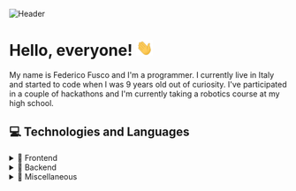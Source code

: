 ![Header](https://github.com/federicofusco/federicofusco/blob/main/header.png "Header")

<h1> Hello, everyone! <img src="https://raw.githubusercontent.com/federicofusco/federicofusco/main/wave.gif" width="30px" /></h1>
<p>My name is Federico Fusco and I'm a programmer. I currently live in Italy and started to code when I was 9 years old out of curiosity. I've participated in a couple of hackathons and I'm currently taking a robotics course at my high school.</p>

<h2>💻 Technologies and Languages</h2>
<details>
    <summary>📡 Frontend</summary>
    <img height="20px" class="language-badge" src="https://img.shields.io/badge/HTML-%23E34F26.svg?style=flat-square&logo=html5&logoColor=white"></img>
    <img height="20px" class="language-badge" src="https://img.shields.io/badge/CSS-%232565AE.svg?style=flat-square&logo=css3&logoColor=white"></img>
	<img height="20px" class="language-badge" src="https://img.shields.io/badge/JavaScript-%23323330.svg?style=flat-square&logo=javascript&logoColor=%23F0DB4F"></img>
	<img height="20px" class="language-badge" src="https://img.shields.io/badge/ReactJS-%2361DBFB.svg?style=flat-square&logo=react&logoColor=white"></img>
	<img height="20px" class="language-badge" src="https://img.shields.io/badge/Tailwind-%2361DBFB.svg?style=flat-square&logo=tailwindcss&logoColor=white"></img>
	<img height="20px" class="language-badge" src="https://img.shields.io/badge/Bootstrap-%23080135.svg?style=flat-square&logo=bootstrap&logoColor=white"></img>
</details>

<details>
	<summary>🤖 Backend</summary>
	<img height="20px" class="language-badge" src="https://img.shields.io/badge/PHP-%23474A8A.svg?style=flat-square&logo=php&logoColor=white"></img>
	<img height="20px" class="language-badge" src="https://img.shields.io/badge/NodeJS-%2368A063.svg?style=flat-square&logo=nodejs&logoColor=white"></img>
	<img height="20px" class="language-badge" src="https://img.shields.io/badge/express-%23E34F26.svg?style=flat-square&logo=express&logoColor=white"></img>
	<img height="20px" class="language-badge" src="https://img.shields.io/badge/MongoDB-%234DB33D.svg?style=flat-square&logo=mongodb&logoColor=white"></img>
	<img height="20px" class="language-badge" src="https://img.shields.io/badge/MySQL-%2300758F.svg?style=flat-square&logo=mysql&logoColor=white"></img>
</details>

<details>
	<summary>💼 Miscellaneous</summary>
	<img height="20px" class="language-badge" src="https://img.shields.io/badge/Firebase-%23FFA611.svg?style=flat-square&logo=firebase&logoColor=white"></img>
	<img height="20px" class="language-badge" src="https://img.shields.io/badge/Arch%20Linux-%231793d1.svg?style=flat-square&logo=archlinux&logoColor=white"></img>
	<img height="20px" class="language-badge" src="https://img.shields.io/badge/git-%23F1502F.svg?style=flat-square&logo=git&logoColor=white"></img>
</details>

<style>
	.language-badge {
		margin: 5px;
	}
</style>